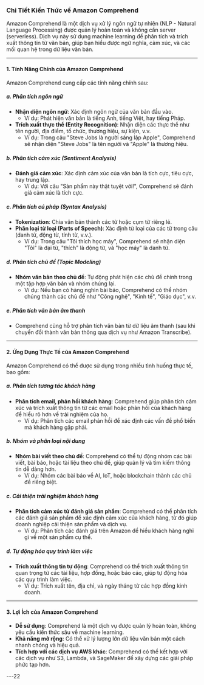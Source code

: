 ### Chi Tiết Kiến Thức về Amazon Comprehend

Amazon Comprehend là một dịch vụ xử lý ngôn ngữ tự nhiên (NLP - Natural Language Processing) được quản lý hoàn toàn và không cần server (serverless). Dịch vụ này sử dụng machine learning để phân tích và trích xuất thông tin từ văn bản, giúp bạn hiểu được ngữ nghĩa, cảm xúc, và các mối quan hệ trong dữ liệu văn bản.

---

#### **1. Tính Năng Chính của Amazon Comprehend**

Amazon Comprehend cung cấp các tính năng chính sau:

##### **a. Phân tích ngôn ngữ**

- **Nhận diện ngôn ngữ**: Xác định ngôn ngữ của văn bản đầu vào.
  - Ví dụ: Phát hiện văn bản là tiếng Anh, tiếng Việt, hay tiếng Pháp.
- **Trích xuất thực thể (Entity Recognition)**: Nhận diện các thực thể như tên người, địa điểm, tổ chức, thương hiệu, sự kiện, v.v.
  - Ví dụ: Trong câu "Steve Jobs là người sáng lập Apple", Comprehend sẽ nhận diện "Steve Jobs" là tên người và "Apple" là thương hiệu.

##### **b. Phân tích cảm xúc (Sentiment Analysis)**

- **Đánh giá cảm xúc**: Xác định cảm xúc của văn bản là tích cực, tiêu cực, hay trung lập.
  - Ví dụ: Với câu "Sản phẩm này thật tuyệt vời!", Comprehend sẽ đánh giá cảm xúc là tích cực.

##### **c. Phân tích cú pháp (Syntax Analysis)**

- **Tokenization**: Chia văn bản thành các từ hoặc cụm từ riêng lẻ.
- **Phân loại từ loại (Parts of Speech)**: Xác định từ loại của các từ trong câu (danh từ, động từ, tính từ, v.v.).
  - Ví dụ: Trong câu "Tôi thích học máy", Comprehend sẽ nhận diện "Tôi" là đại từ, "thích" là động từ, và "học máy" là danh từ.

##### **d. Phân tích chủ đề (Topic Modeling)**

- **Nhóm văn bản theo chủ đề**: Tự động phát hiện các chủ đề chính trong một tập hợp văn bản và nhóm chúng lại.
  - Ví dụ: Nếu bạn có hàng nghìn bài báo, Comprehend có thể nhóm chúng thành các chủ đề như "Công nghệ", "Kinh tế", "Giáo dục", v.v.

##### **e. Phân tích văn bản âm thanh**

- Comprehend cũng hỗ trợ phân tích văn bản từ dữ liệu âm thanh (sau khi chuyển đổi thành văn bản thông qua dịch vụ như Amazon Transcribe).

---

#### **2. Ứng Dụng Thực Tế của Amazon Comprehend**

Amazon Comprehend có thể được sử dụng trong nhiều tình huống thực tế, bao gồm:

##### **a. Phân tích tương tác khách hàng**

- **Phân tích email, phản hồi khách hàng**: Comprehend giúp phân tích cảm xúc và trích xuất thông tin từ các email hoặc phản hồi của khách hàng để hiểu rõ hơn về trải nghiệm của họ.
  - Ví dụ: Phân tích các email phản hồi để xác định các vấn đề phổ biến mà khách hàng gặp phải.

##### **b. Nhóm và phân loại nội dung**

- **Nhóm bài viết theo chủ đề**: Comprehend có thể tự động nhóm các bài viết, bài báo, hoặc tài liệu theo chủ đề, giúp quản lý và tìm kiếm thông tin dễ dàng hơn.
  - Ví dụ: Nhóm các bài báo về AI, IoT, hoặc blockchain thành các chủ đề riêng biệt.

##### **c. Cải thiện trải nghiệm khách hàng**

- **Phân tích cảm xúc từ đánh giá sản phẩm**: Comprehend có thể phân tích các đánh giá sản phẩm để xác định cảm xúc của khách hàng, từ đó giúp doanh nghiệp cải thiện sản phẩm và dịch vụ.
  - Ví dụ: Phân tích các đánh giá trên Amazon để hiểu khách hàng nghĩ gì về một sản phẩm cụ thể.

##### **d. Tự động hóa quy trình làm việc**

- **Trích xuất thông tin tự động**: Comprehend có thể trích xuất thông tin quan trọng từ các tài liệu, hợp đồng, hoặc báo cáo, giúp tự động hóa các quy trình làm việc.
  - Ví dụ: Trích xuất tên, địa chỉ, và ngày tháng từ các hợp đồng kinh doanh.

---

#### **3. Lợi Ích của Amazon Comprehend**

- **Dễ sử dụng**: Comprehend là một dịch vụ được quản lý hoàn toàn, không yêu cầu kiến thức sâu về machine learning.
- **Khả năng mở rộng**: Có thể xử lý lượng lớn dữ liệu văn bản một cách nhanh chóng và hiệu quả.
- **Tích hợp với các dịch vụ AWS khác**: Comprehend có thể kết hợp với các dịch vụ như S3, Lambda, và SageMaker để xây dựng các giải pháp phức tạp hơn.

---22
